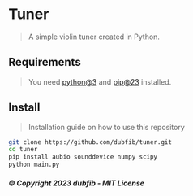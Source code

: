 # Tuner
> A simple violin tuner created in Python.

## Requirements
> You need [python@3](https://www.python.org) and [pip@23](https://pypi.org/project/pip) installed.

## Install
> Installation guide on how to use this repository

```bash
git clone https://github.com/dubfib/tuner.git
cd tuner
pip install aubio sounddevice numpy scipy
python main.py
```

##### © Copyright 2023 dubfib - MIT License
